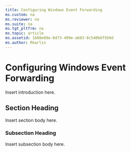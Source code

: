 ```yaml
---
title: Configuring Windows Event Forwarding
ms.custom: na
ms.reviewer: na
ms.suite: na
ms.tgt_pltfrm: na
ms.topic: article
ms.assetid: 1608e89e-0d73-499e-a603-8c540b6f5b9d
ms.author: Rkarlin
---
```

# Configuring Windows Event Forwarding
Insert introduction here.

## Section Heading
Insert section body here.

### Subsection Heading
Insert subsection body here.

